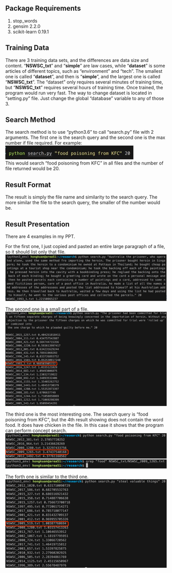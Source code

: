 ## Package Requirements
1. stop_words
2. gensim 2.2.0
3. scikit-learn 0.19.1

## Training Data
There are 3 training data sets, and the differences are data size and content. “**NSWSC_txt**” and “**simple**” are law cases, while “**dataset**” is some articles of different topics, such as “environment” and “tech”. The smallest one is called “**dataset**”, and then is “**simple**”, and the largest one is called “**NSWSC_txt**”. The “dataset” only requires several minutes of training time, but “**NSWSC_txt**” requires several hours of training time. Once trained, the program would run very fast. The way to change dataset is located in “setting.py” file. Just change the global “database” variable to any of those 3.

## Search Method
The search method is to use “python3.6” to call “search.py” file with 2 arguments. The first one is the search query and the second one is the max number if file required. For example:  
![Search Example](https://github.com/Wanghongkua/Research/blob/master/source/search%20pattern.jpg)  
This would search “food poisoning from KFC” in all files and the number of file returned would be 20.

## Result Format
The result is simply the file name and similarity to the search query. The more similar the file to the search query, the smaller of the number would be.

## Result Presentation
There are 4 examples in my PPT.

For the first one, I just copied and pasted an entire large paragraph of a file, so it should list only that file.  
![Query 1](https://github.com/Wanghongkua/Research/blob/master/source/query1.png)  

The second one is a small part of a file.  
![Query 2](https://github.com/Wanghongkua/Research/blob/master/source/query2.png)

The third one is the most interesting one. The search query is “food poisoning from KFC”, but the 4th result showing does not contain the word food. It does have chicken in the file. In this case it shows that the program can perform concept search.
![Query 3](https://github.com/Wanghongkua/Research/blob/master/source/query3.png)
![Query 3 illustration](https://github.com/Wanghongkua/Research/blob/master/source/query3%20illustration.png)

The forth one is similar to the third one.
![Query 4](https://github.com/Wanghongkua/Research/blob/master/source/query4.png)
